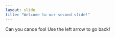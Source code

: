 ```yaml
---
layout: slide
title: "Welcome to our second slide!"
---
```

Can you canoe fool
Use the left arrow to go back!
